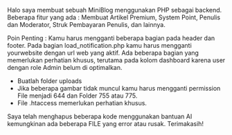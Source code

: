 Halo saya membuat sebuah MiniBlog menggunakan PHP sebagai backend.
Beberapa fitur yang ada : Membuat Artikel Premium, System Point, Penulis dan Moderator, Struk Pembayaran Penulis, dan lainnya.

Poin Penting :
Kamu harus mengganti beberapa bagian pada header dan footer.
Pada bagian load_notification.php kamu harus mengganti yourwebsite dengan url web yang aktif.
Ada beberapa bagian yang memerlukan perhatian khusus, terutama pada kolom dashboard karena user dengan role Admin belum di optimalkan.

* Buatlah folder uploads
* Jika beberapa gambar tidak muncul kamu harus mengganti permission File menjadi 644 dan Folder 755 atau 775.
* File .htaccess memerlukan perhatian khusus.

Saya telah menghapus beberapa kode menggunakan bantuan AI kemungkinan ada beberapa FILE yang error atau rusak.
Terimakasih!
